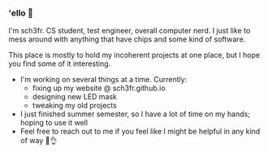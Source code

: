 ### 'ello 🫡
I'm sch3fr. CS student, test engineer, overall computer nerd. I just like to mess around with anything that have chips and some kind of software.

This place is mostly to hold my incoherent projects at one place, but I hope you find some of it interesting.

- I'm working on several things at a time. Currently:
    - fixing up my website @ sch3fr.github.io
    - designing new LED mask
    - tweaking my old projects
- I just finished summer semester, so I have a lot of time on my hands; hoping to use it well
- Feel free to reach out to me if you feel like I might be helpful in any kind of way 🤠👌

<!--
**sch3fr/sch3fr** is a ✨ _special_ ✨ repository because its `README.md` (this file) appears on your GitHub profile.

Here are some ideas to get you started:

- 🔭 I’m currently working on ...
- 🌱 I’m currently learning ...
- 👯 I’m looking to collaborate on ...
- 🤔 I’m looking for help with ...
- 💬 Ask me about ...
- 📫 How to reach me: ...
- 😄 Pronouns: ... Let it happen by tame Impala
- ⚡ Fun fact: ...
-->
